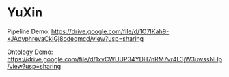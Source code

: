 # YuXin

Pipeline Demo:
https://drive.google.com/file/d/1O7IKah9-xJAdvphrevaCkIGj8odeqmcd/view?usp=sharing

Ontology Demo:
https://drive.google.com/file/d/1xvCWUUP34YDH7nRM7vr4L3jW3uwssNHp/view?usp=sharing
